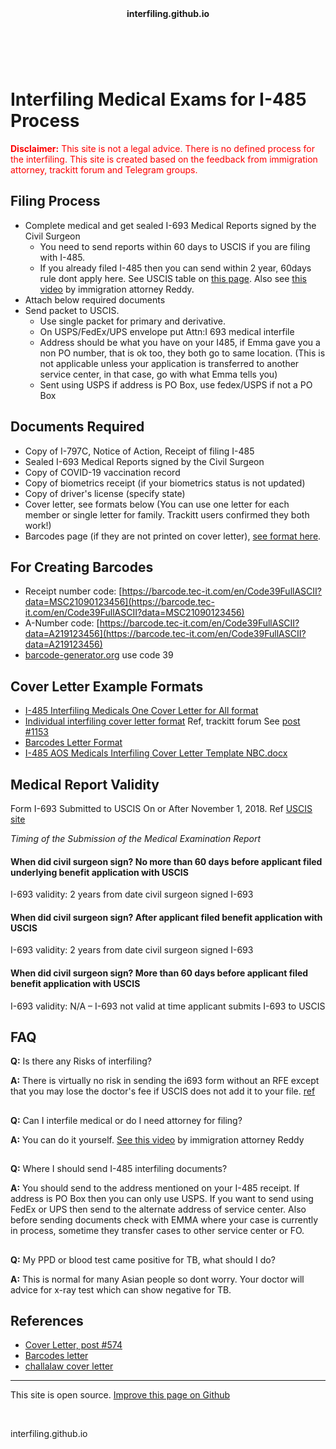 <header><b>interfiling.github.io</b></header><br>

# Interfiling Medical Exams for I-485 Process

<font color=red>**Disclaimer:** This site is not a legal advice. There is no defined process for the interfiling. This site is created based on the feedback from immigration attorney, trackitt forum and Telegram groups.</font>


## Filing Process
- Complete medical and get sealed I-693 Medical Reports signed by the Civil Surgeon 
  - You need to send reports within 60 days to USCIS if you are filing with I-485. 
  - If you already filed I-485 then you can send within 2 year, 60days rule dont apply here. See USCIS table on [this page](https://www.uscis.gov/policy-manual/volume-8-part-b-chapter-4). Also see [this video](https://www.youtube.com/watch?v=l0CIiX11Qrw) by immigration attorney Reddy.
- Attach below required documents
- Send packet to USCIS. 
  - Use single packet for primary and derivative.
  - On USPS/FedEx/UPS envelope put Attn:I 693 medical interfile
  - Address should be what you have on your I485, if Emma gave you a non PO number, that is ok too, they both go to same location. (This is not applicable unless your application is transferred to another service center, in that case, go with what Emma tells you)
  - Sent using USPS if address is PO Box, use fedex/USPS if not a PO Box

## Documents Required
- Copy of I-797C, Notice of Action, Receipt of filing I-485
- Sealed I-693 Medical Reports signed by the Civil Surgeon
- Copy of COVID-19 vaccination record
- Copy of biometrics receipt (if your biometrics status is not updated)
- Copy of driver's license (specify state)
- Cover letter, see formats below (You can use one letter for each member or single letter for family. Trackitt users confirmed they both work!)
- Barcodes page (if they are not printed on cover letter), [see format here](https://raw.githubusercontent.com/interfiling/interfiling.github.io/main/barcodes-letter.txt). 
 

## For Creating Barcodes
- Receipt number code: [https://barcode.tec-it.com/en/Code39FullASCII?data=MSC21090123456](https://barcode.tec-it.com/en/Code39FullASCII?data=MSC21090123456)
- A-Number code: [https://barcode.tec-it.com/en/Code39FullASCII?data=A219123456](https://barcode.tec-it.com/en/Code39FullASCII?data=A219123456)
- [barcode-generator.org](http://www.barcode-generator.org/) use code 39


## Cover Letter Example Formats

- [I-485 Interfiling Medicals One Cover Letter for All format](https://raw.githubusercontent.com/interfiling/interfiling.github.io/main/I-485-Interfiling-Medicals-One-Cover-Letter-for-All.txt)
- [Individual interfiling cover letter format](https://raw.githubusercontent.com/interfiling/interfiling.github.io/main/Individual-Cover-Letter.txt) Ref, trackitt forum See [post #1153](https://www.trackitt.com/usa-discussion-forums/i485-eb/2195323555/interfile-medicals-without-rfe-pd-current-with-eb3-june-bulletin/page/58)
- [Barcodes Letter Format](https://raw.githubusercontent.com/interfiling/interfiling.github.io/main/barcodes-letter.txt)
- [I-485 AOS Medicals Interfiling Cover Letter Template NBC.docx](https://github.com/interfiling/interfiling.github.io/blob/main/I-485%20AOS%20Medicals%20Interfiling%20Cover%20Letter%20Template%20NBC.docx)

## Medical Report Validity
Form I-693 Submitted to USCIS On or After November 1, 2018. Ref [USCIS site](https://www.uscis.gov/policy-manual/volume-8-part-b-chapter-4)

*Timing of the Submission of the Medical Examination Report*
#### When did civil surgeon sign? No more than 60 days before applicant filed underlying benefit application with USCIS
I-693 validity: 2 years from date civil surgeon signed I-693

#### When did civil surgeon sign? After applicant filed benefit application with USCIS
I-693 validity: 2 years from date civil surgeon signed I-693

#### When did civil surgeon sign? More than 60 days before applicant filed benefit application with USCIS
I-693 validity: N/A – I-693 not valid at time applicant submits I-693 to USCIS


## FAQ
**Q:** Is there any Risks of interfiling?

**A:** There is virtually no risk in sending the i693 form without an RFE except that you may lose the doctor's fee if USCIS does not add it to your file. [ref](https://www.am22tech.com/medical-interfile-letter/)
##

**Q:** Can I interfile medical or do I need attorney for filing?

**A:** You can do it yourself. [See this video](https://www.youtube.com/watch?v=l0CIiX11Qrw) by immigration attorney Reddy
##

**Q:** Where I should send I-485 interfiling documents?

**A:** You should send to the address mentioned on your I-485 receipt. If address is PO Box then you can only use USPS. If you want to send using FedEx or UPS then send to the alternate address of service center. Also before sending documents check with EMMA where your case is currently in process, sometime they transfer cases to other service center or FO. 
##

**Q:** My PPD or blood test came positive for TB, what should I do?

**A:** This is normal for many Asian people so dont worry. Your doctor will advice for x-ray test which can show negative for TB. 
##


## References
- [Cover Letter, post #574](https://www.trackitt.com/usa-discussion-forums/i485-eb/2195323555/interfile-medicals-without-rfe-pd-current-with%E2%80%A6/page/29 )
- [Barcodes letter](https://www.rnlawgroup.com/how-to-interfile-your-medical-exam-packet-with-pending-i-485/)
- [challalaw cover letter](https://challalaw.com/wp-content/uploads/sites/1105/2021/07/Cover-Letter-Medicals-Sample.pdf)

---
This site is open source. [Improve this page on Github](https://github.com/interfiling/interfiling.github.io/blob/main/README.md)

<br><footer><p>interfiling.github.io</p></footer>
